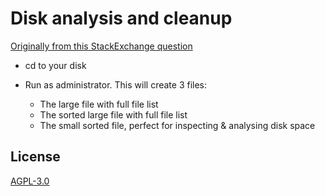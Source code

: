 # Disk analysis and cleanup

[Originally from this StackExchange question](https://unix.stackexchange.com/questions/125429/tracking-down-where-disk-space-has-gone-on-linux)

* cd to your disk

* Run as administrator. This will create 3 files:
	* The large file with full file list
	* The sorted large file with full file list
	* The small sorted file, perfect for inspecting & analysing disk space

## License

[AGPL-3.0](./LICENSE)

